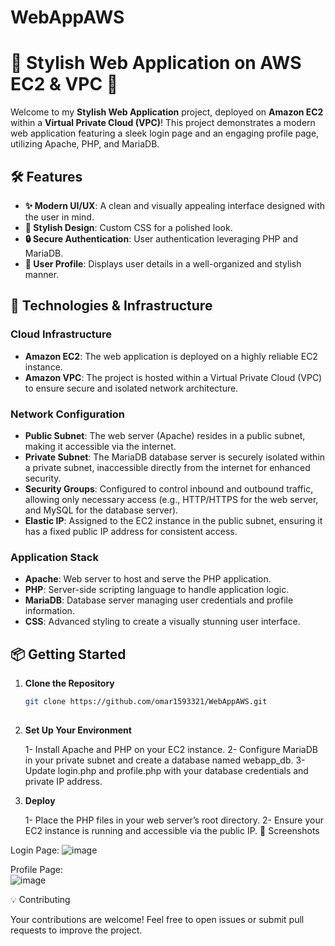 # WebAppAWS
# 🌟 Stylish Web Application on AWS EC2 & VPC 🌟

Welcome to my **Stylish Web Application** project, deployed on **Amazon EC2** within a **Virtual Private Cloud (VPC)**! This project demonstrates a modern web application featuring a sleek login page and an engaging profile page, utilizing Apache, PHP, and MariaDB.

## 🛠️ Features
- **✨ Modern UI/UX**: A clean and visually appealing interface designed with the user in mind.
- **🎨 Stylish Design**: Custom CSS for a polished look.
- **🔒 Secure Authentication**: User authentication leveraging PHP and MariaDB.
- **👤 User Profile**: Displays user details in a well-organized and stylish manner.

## 🚀 Technologies & Infrastructure

### **Cloud Infrastructure**
- **Amazon EC2**: The web application is deployed on a highly reliable EC2 instance.
- **Amazon VPC**: The project is hosted within a Virtual Private Cloud (VPC) to ensure secure and isolated network architecture.

### **Network Configuration**
- **Public Subnet**: The web server (Apache) resides in a public subnet, making it accessible via the internet.
- **Private Subnet**: The MariaDB database server is securely isolated within a private subnet, inaccessible directly from the internet for enhanced security.
- **Security Groups**: Configured to control inbound and outbound traffic, allowing only necessary access (e.g., HTTP/HTTPS for the web server, and MySQL for the database server).
- **Elastic IP**: Assigned to the EC2 instance in the public subnet, ensuring it has a fixed public IP address for consistent access.

### **Application Stack**
- **Apache**: Web server to host and serve the PHP application.
- **PHP**: Server-side scripting language to handle application logic.
- **MariaDB**: Database server managing user credentials and profile information.
- **CSS**: Advanced styling to create a visually stunning user interface.

## 📦 Getting Started

1. **Clone the Repository**
   ```bash
   git clone https://github.com/omar1593321/WebAppAWS.git
  
   ```
2. **Set Up Your Environment**

    1- Install Apache and PHP on your EC2 instance.
    2- Configure MariaDB in your private subnet and create a database named webapp_db.
    3- Update login.php and profile.php with your database credentials and private IP address.
   
3. **Deploy**

    1- Place the PHP files in your web server’s root directory.
    2- Ensure your EC2 instance is running and accessible via the public IP.
📸 Screenshots

Login Page:
![image](https://github.com/user-attachments/assets/37ff3619-3d10-4abc-a37e-283d577f17df)


Profile Page:   
![image](https://github.com/user-attachments/assets/9bf47d5b-45cd-422f-83b2-acc620bb4fc2)

💡 Contributing

Your contributions are welcome! Feel free to open issues or submit pull requests to improve the project.
